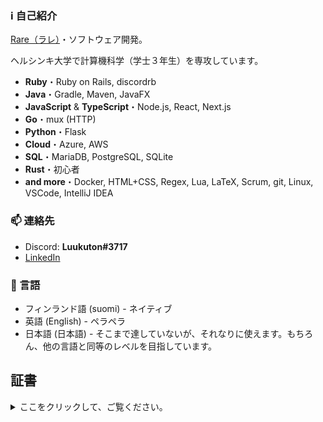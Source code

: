 ### ℹ️ 自己紹介

[Rare（ラレ）](https://rare.fi)・ソフトウェア開発。

ヘルシンキ大学で計算機科学（学士３年生）を専攻しています。

- **Ruby**・Ruby on Rails, discordrb
- **Java**・Gradle, Maven, JavaFX
- **JavaScript** & **TypeScript**・Node.js, React, Next.js
- **Go**・mux (HTTP)
- **Python**・Flask
- **Cloud**・Azure, AWS
- **SQL**・MariaDB, PostgreSQL, SQLite
- **Rust**・初心者
- **and more**・Docker, HTML+CSS, Regex, Lua, LaTeX, Scrum, git, Linux, VSCode, IntelliJ IDEA

### 📫 連絡先

- Discord: **Luukuton#3717**
- [LinkedIn](https://www.linkedin.com/in/marko-leinikka/)

### 💬 言語

- フィンランド語 (suomi) - ネイティブ
- 英語 (English) - ペラペラ
- 日本語 (日本語) - そこまで達していないが、それなりに使えます。もちろん、他の言語と同等のレベルを目指しています。

## 証書

<details>
  <summary>ここをクリックして、ご覧ください。</summary>
  <span>
    <img alt="Fullstack open course certificate" src="https://raw.githubusercontent.com/Luukuton/Luukuton/main/img/certificate-fullstack.png" width="350">
  </span>
  <span>
    <img alt="DevOps with Docker course certificate" src="https://raw.githubusercontent.com/Luukuton/Luukuton/main/img/certificate-docker.png" width="350">
  </span>
  <span>
    <img alt="Elements of AI course certificate" src="https://raw.githubusercontent.com/Luukuton/Luukuton/main/img/certificate-elements-of-ai.png" width="350">
  </span>
  <span>
    <img alt="Ethics of AI course certificate" src="https://raw.githubusercontent.com/Luukuton/Luukuton/main/img/certificate-ethics-of-ai.png" width="350">
  </span>
  <span>
    <img alt="Securing Software course certificate" src="https://raw.githubusercontent.com/Luukuton/Luukuton/main/img/certificate-securing-software-2021.png" width="350">
  </span>

オリジナルコースリンク: [Fullstack Open](https://studies.cs.helsinki.fi/stats/api/certificate/fullstackopen/en/e674cfce0a2adf8cb8e3eeb6273ea237), [DevOps with Docker](https://studies.cs.helsinki.fi/stats/api/certificate/docker2021/en/c42e4cace0d281d9a32f6bc9e70a081c), [Elements of AI](https://certificates.mooc.fi/validate/04hbs8qngyir), [Ethics of AI](https://certificates.mooc.fi/validate/uycscy8wfg), , [Securing Software](https://certificates.mooc.fi/validate/4eb4q7redi4)

</details>
